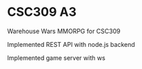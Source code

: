 # CSC309 A3
Warehouse Wars MMORPG for CSC309

Implemented REST API with node.js backend

Implemented game server with ws

